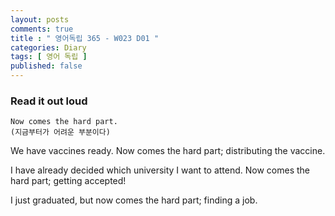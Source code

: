 ```yaml
---
layout: posts
comments: true
title : " 영어독립 365 - W023 D01 "
categories: Diary
tags: [ 영어 독립 ]
published: false
---
```


### Read it out loud

```text
Now comes the hard part.
(지금부터가 어려운 부분이다)
```

We have vaccines ready. Now comes the hard part; distributing the vaccine.

I have already decided which university I want to attend. Now comes the hard part; getting accepted!

I just graduated, but now comes the hard part; finding a job.
